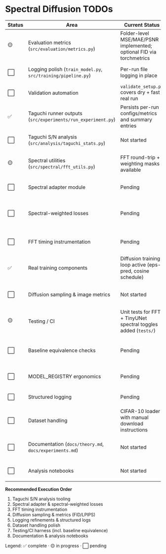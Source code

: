 # Spectral Diffusion TODOs

| Status | Area | Current Status | Immediate Next Step | Dependency | Notes / Implementation Tip |
| - | - | - | - | - | - |
| 🟡 | Evaluation metrics (`src/evaluation/metrics.py`) | Folder-level MSE/MAE/PSNR implemented; optional FID via torchmetrics | Add LPIPS + integrate sampler outputs for FID/LPIPS | Availability of metric dependencies | Uses PIL + torchvision; raises informative error if torchmetrics missing |
| ⬜ | Logging polish (`train_model.py`, `src/training/pipeline.py`) | Per-run file logging in place | Add optional console log level flag and structured JSON logs | Independent | Hook into CLI via `--log-level` to avoid noisy runs |
| ⬜ | Validation automation | `validate_setup.py` covers dry + fast real run | Integrate script into CI (GitHub Actions workflow) | Metrics + logging updates | Cache CIFAR-10 between CI runs or fall back to synthetic mode |
| ✅ | Taguchi runner outputs (`src/experiments/run_experiment.py`) | Persists per-run configs/metrics and summary entries | Add Taguchi S/N analysis and factor ranking utilities | Depends on metrics completeness | Artifacts now mirror single-run structure for downstream analysis |
| ⬜ | Taguchi S/N analysis (`src/analysis/taguchi_stats.py`) | Not started | Compute S/N ratios & factor ranks; emit `taguchi_report.csv` | Taguchi runner outputs | Use loss_drop_per_second / images_per_second as responses |
| 🟡 | Spectral utilities (`src/spectral/fft_utils.py`) | FFT round-trip + weighting masks available | Expose richer weighting schemes and connect to spectral-aware losses | Independent | Current options: `enabled`, `normalize`, `weighting` (`none`, `radial`, `bandpass`) |
| ⬜ | Spectral adapter module | Pending | Create pluggable FFT adapter (pre/post UNet or per block) | Spectral utilities upgrade | Enables per-block spectral experimentation |
| ⬜ | Spectral-weighted losses | Pending | Add `spectral_weighting` option to loss config (frequency-domain weighting) | Spectral utilities upgrade | Compare data-shaping vs loss-shaping strategies |
| ⬜ | FFT timing instrumentation | Pending | Add CUDA/CPU timing helper & log `spectral_time_seconds` precisely | Spectral utilities upgrade | Use CUDA events when available, perf_counter fallback otherwise |
| ✅ | Real training components | Diffusion training loop active (eps-pred, cosine schedule) | Add v/x0 prediction options, sampling utilities, and image outputs | Spectral utilities upgrade | Maintain baseline `baseline_conv` path for synthetic quick tests |
| ⬜ | Diffusion sampling & image metrics | Not started | Add sampler CLI (DDIM/DDPM) and write images for FID/LPIPS evaluation | Real training components | Store samples under `results/images/<run_id>/` |
| 🟡 | Testing / CI | Unit tests for FFT + TinyUNet spectral toggles added (`tests/`) | Add import/dry-run tests; integrate pytest/CI workflow | Validation script ready | Ensure determinism checks cover seeding and artifact generation |
| ⬜ | Baseline equivalence checks | Pending | Extend `validate_setup.py` with baseline vs spectral-disabled allclose test | Testing / CI | Prevent regressions when toggling spectral path off |
| ⬜ | MODEL_REGISTRY ergonomics | Pending | Improve error messages & allow decorator registration | Testing / CI | Helpful for Taguchi sweeps to catch typos early |
| ⬜ | Structured logging | Pending | Emit JSONL logs + system metadata per run | Logging polish | Capture hardware/pip freeze in `results/logs/<run_id>/system.txt` |
| ⬜ | Dataset handling | CIFAR-10 loader with manual download instructions | Optionally enable auto-download flag and checksum validation | Network availability | Document dataset caching strategy for CI/local users |
| ⬜ | Documentation (`docs/theory.md`, `docs/experiments.md`) | Not started | Split conceptual overview & experiment recipes into docs/ | None | Keep README concise; include flow-matching goals |
| ⬜ | Analysis notebooks | Not started | Plot loss_vs_time, spectral overhead vs efficiency | Metrics availability | Consume `results/summary.csv` and `taguchi_report.csv` |

**Recommended Execution Order**
1. Taguchi S/N analysis tooling
2. Spectral adapter & spectral-weighted losses
3. FFT timing instrumentation
4. Diffusion sampling & metrics (FID/LPIPS)
5. Logging refinements & structured logs
6. Dataset handling polish
7. Testing/CI harness (incl. baseline equivalence)
8. Documentation & analysis notebooks

Legend: ✅ complete · 🟡 in progress · ⬜ pending
